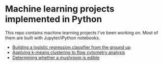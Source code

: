 # Machine learning projects implemented in Python
This repo contains machine learning projects I've been working on. Most of them are built with Jupyter/iPython notebooks.
- [Building a logistic regression classifier from the ground up](https://github.com/redwanhuq/machine-learning/blob/master/building_logistic_regression_classifiers.ipynb)
- [Applying k-means clustering to flow cytometry analysis](https://github.com/redwanhuq/machine-learning/blob/master/k-means_clustering_flow_cytometry.ipynb)
- [Determining whether a mushroom is edible](https://github.com/redwanhuq/machine-learning/blob/master/mushroom_classification.ipynb)
